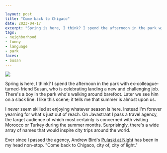 ```yaml
---

layout: post
title: "Come back to Chigaco"
date: 2023-04-17
excerpt: "Spring is here, I think? I spend the afternoon in the park with ex-colleague-turned-friend Susan, who is celebrating landing a new and challenging job. There's a boy in the park who's walking around barefoot. Later we see him on a zipline. I like this scene; it tells me that summer is almost upon us."
tags:
- neighborhood
- funny
- language
- park
faces:
- Susan
---
```

![](https://res.cloudinary.com/dbi2zounq/image/upload/v1681746974/2023-04-17_hcdwmk.jpg)

Spring is here, I think? I spend the afternoon in the park with ex-colleague-turned-friend Susan, who is celebrating landing a new and challenging job. There's a boy in the park who's walking around barefoot. Later we see him on a slack line. I like this scene; it tells me that summer is almost upon us.

I never seem skilled at enjoying whatever season is here. Instead I'm forever yearning for what's just out of reach. On Javastraat I pass a travel agency, the target audience of which most certainly is concerned with visiting Morocco or Turkey during the summer months. Surprisingly, there's a wide array of names that would inspire city trips around the world.

Ever since I passed the agency, Andrew Bird's [Pulaski at Night](https://www.youtube.com/watch?v=oecHq2neweA) has been in my head non-stop. "Come back to Chigaco, city of, city of light."